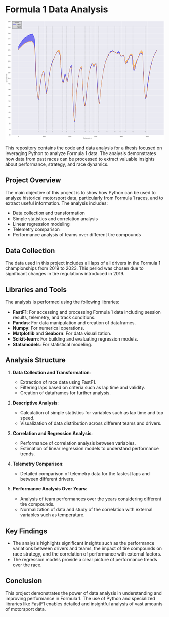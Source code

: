 # Formula 1 Data Analysis

![Alt Text](https://github.com/luigiascio/Thesis-Behind-the-Performances-of-Formula-1/blob/main/Immagine1.png)

This repository contains the code and data analysis for a thesis focused on leveraging Python to analyze Formula 1 data. The analysis demonstrates how data from past races can be processed to extract valuable insights about performance, strategy, and race dynamics.

## Project Overview

The main objective of this project is to show how Python can be used to analyze historical motorsport data, particularly from Formula 1 races, and to extract useful information. The analysis includes:

- Data collection and transformation
- Simple statistics and correlation analysis
- Linear regression modeling
- Telemetry comparison
- Performance analysis of teams over different tire compounds

## Data Collection

The data used in this project includes all laps of all drivers in the Formula 1 championships from 2019 to 2023. This period was chosen due to significant changes in tire regulations introduced in 2019.

## Libraries and Tools

The analysis is performed using the following libraries:

- **FastF1**: For accessing and processing Formula 1 data including session results, telemetry, and track conditions.
- **Pandas**: For data manipulation and creation of dataframes.
- **Numpy**: For numerical operations.
- **Matplotlib** and **Seaborn**: For data visualization.
- **Scikit-learn**: For building and evaluating regression models.
- **Statsmodels**: For statistical modeling.

## Analysis Structure

1. **Data Collection and Transformation**:
    - Extraction of race data using FastF1.
    - Filtering laps based on criteria such as lap time and validity.
    - Creation of dataframes for further analysis.

2. **Descriptive Analysis**:
    - Calculation of simple statistics for variables such as lap time and top speed.
    - Visualization of data distribution across different teams and drivers.

3. **Correlation and Regression Analysis**:
    - Performance of correlation analysis between variables.
    - Estimation of linear regression models to understand performance trends.

4. **Telemetry Comparison**:
    - Detailed comparison of telemetry data for the fastest laps and between different drivers.

5. **Performance Analysis Over Years**:
    - Analysis of team performances over the years considering different tire compounds.
    - Normalization of data and study of the correlation with external variables such as temperature.

## Key Findings

- The analysis highlights significant insights such as the performance variations between drivers and teams, the impact of tire compounds on race strategy, and the correlation of performance with external factors.
- The regression models provide a clear picture of performance trends over the race.

## Conclusion

This project demonstrates the power of data analysis in understanding and improving performance in Formula 1. The use of Python and specialized libraries like FastF1 enables detailed and insightful analysis of vast amounts of motorsport data.
